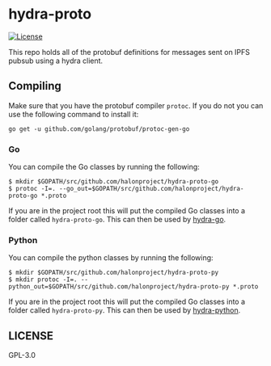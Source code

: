 # hydra-proto

[![License](https://img.shields.io/badge/License-GPL--3.0-blue.svg)](LICENSE)

This repo holds all of the protobuf definitions for messages sent on
IPFS pubsub using a hydra client.

## Compiling

Make sure that you have the protobuf compiler `protoc`. If you do not you can use
the following command to install it:

```
go get -u github.com/golang/protobuf/protoc-gen-go
```

### Go

You can compile the Go classes by running the following:

```
$ mkdir $GOPATH/src/github.com/halonproject/hydra-proto-go
$ protoc -I=. --go_out=$GOPATH/src/github.com/halonproject/hydra-proto-go *.proto
```

If you are in the project root this will put the compiled Go classes into a folder
called `hydra-proto-go`. This can then be used by [hydra-go](https://github.com/halonproject/hydra-go).

### Python

You can compile the python classes by running the following:

```
$ mkdir $GOPATH/src/github.com/halonproject/hydra-proto-py
$ mkdir protoc -I=. --python_out=$GOPATH/src/github.com/halonproject/hydra-proto-py *.proto
```

If you are in the project root this will put the compiled Go classes into a folder
called `hydra-proto-py`. This can then be used by [hydra-python](https://github.com/halonproject/hydra-python).

## LICENSE

GPL-3.0
